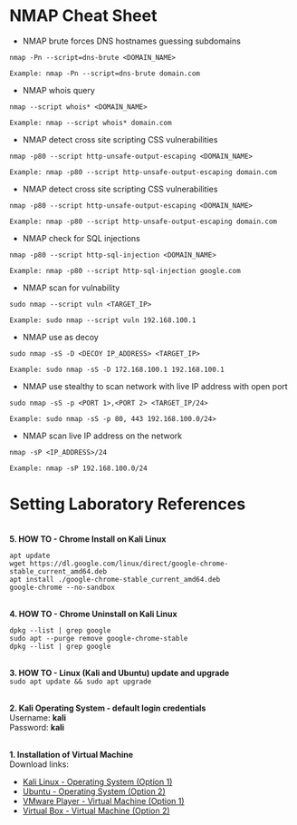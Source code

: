 # NMAP Cheat Sheet

* NMAP brute forces DNS hostnames guessing subdomains</br>
```
nmap -Pn --script=dns-brute <DOMAIN_NAME>

Example: nmap -Pn --script=dns-brute domain.com
```

* NMAP whois query</br>
```
nmap --script whois* <DOMAIN_NAME> 

Example: nmap --script whois* domain.com
```

* NMAP detect cross site scripting CSS vulnerabilities</br>
```
nmap -p80 --script http-unsafe-output-escaping <DOMAIN_NAME>

Example: nmap -p80 --script http-unsafe-output-escaping domain.com 
```

* NMAP detect cross site scripting CSS vulnerabilities</br>
```
nmap -p80 --script http-unsafe-output-escaping <DOMAIN_NAME>

Example: nmap -p80 --script http-unsafe-output-escaping domain.com 
```

* NMAP check for SQL injections</br>
```
nmap -p80 --script http-sql-injection <DOMAIN_NAME> 

Example: nmap -p80 --script http-sql-injection google.com
```

* NMAP scan for vulnability</br>
```
sudo nmap --script vuln <TARGET_IP> 

Example: sudo nmap --script vuln 192.168.100.1
```

* NMAP use as decoy</br>
``` 
sudo nmap -sS -D <DECOY IP_ADDRESS> <TARGET_IP> 

Example: sudo nmap -sS -D 172.168.100.1 192.168.100.1 
```

* NMAP use stealthy to scan network with live IP address with open port
``` 
sudo nmap -sS -p <PORT 1>,<PORT 2> <TARGET_IP/24> 

Example: sudo nmap -sS -p 80, 443 192.168.100.0/24> 
```

* NMAP scan live IP address on the network
``` 
nmap -sP <IP_ADDRESS>/24 

Example: nmap -sP 192.168.100.0/24 
```

# Setting Laboratory References

</br>**5. HOW TO - Chrome Install on Kali Linux**</br>
``` 
apt update
wget https://dl.google.com/linux/direct/google-chrome-stable_current_amd64.deb
apt install ./google-chrome-stable_current_amd64.deb
google-chrome --no-sandbox 
 ```

</br>**4. HOW TO - Chrome Uninstall on Kali Linux**</br>
``` 
dpkg --list | grep google
sudo apt --purge remove google-chrome-stable
dpkg --list | grep google
```


</br>**3. HOW TO - Linux (Kali and Ubuntu) update and upgrade**</br>
``` sudo apt update && sudo apt upgrade ```


</br>**2. Kali Operating System - default login credentials**</br>
Username: **kali** </br>
Password: **kali**


</br>**1. Installation of Virtual Machine** </br>
Download links:
* [Kali Linux - Operating System (Option 1)](https://www.kali.org/get-kali/#kali-virtual-machines)</br>
* [Ubuntu - Operating System (Option 2)](https://ubuntu.com/download/desktop)</br>
* [VMware Player - Virtual Machine (Option 1)](https://www.vmware.com/asean/products/workstation-player/workstation-player-evaluation.html)</br>
* [Virtual Box - Virtual Machine (Option 2)](https://www.virtualbox.org/wiki/Downloads)</br>
